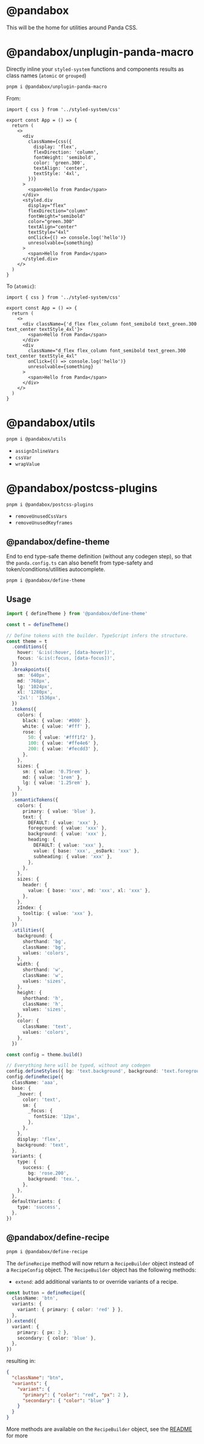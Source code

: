 # @pandabox

This will be the home for utilities around Panda CSS.

# @pandabox/unplugin-panda-macro

Directly inline your `styled-system` functions and components results as class names (`atomic` or `grouped`)

```bash
pnpm i @pandabox/unplugin-panda-macro
```

From:

```tsx
import { css } from '../styled-system/css'

export const App = () => {
  return (
    <>
      <div
        className={css({
          display: 'flex',
          flexDirection: 'column',
          fontWeight: 'semibold',
          color: 'green.300',
          textAlign: 'center',
          textStyle: '4xl',
        })}
      >
        <span>Hello from Panda</span>
      </div>
      <styled.div
        display="flex"
        flexDirection="column"
        fontWeight="semibold"
        color="green.300"
        textAlign="center"
        textStyle="4xl"
        onClick={() => console.log('hello')}
        unresolvable={something}
      >
        <span>Hello from Panda</span>
      </styled.div>
    </>
  )
}
```

To (`atomic`):

```tsx
import { css } from '../styled-system/css'

export const App = () => {
  return (
    <>
      <div className={'d_flex flex_column font_semibold text_green.300 text_center textStyle_4xl'}>
        <span>Hello from Panda</span>
      </div>
      <div
        className="d_flex flex_column font_semibold text_green.300 text_center textStyle_4xl"
        onClick={() => console.log('hello')}
        unresolvable={something}
      >
        <span>Hello from Panda</span>
      </div>
    </>
  )
}
```

# @pandabox/utils

```bash
pnpm i @pandabox/utils
```

- `assignInlineVars`
- `cssVar`
- `wrapValue`

# @pandabox/postcss-plugins

```bash
pnpm i @pandabox/postcss-plugins
```

- `removeUnusedCssVars`
- `removeUnusedKeyframes`

## @pandabox/define-theme

End to end type-safe theme definition (without any codegen step), so that the `panda.config.ts` can also benefit from
type-safety and token/conditions/utilities autocomplete.

```bash
pnpm i @pandabox/define-theme
```

## Usage

```ts
import { defineTheme } from '@pandabox/define-theme'

const t = defineTheme()

// Define tokens with the builder. TypeScript infers the structure.
const theme = t
  .conditions({
    hover: '&:is(:hover, [data-hover])',
    focus: '&:is(:focus, [data-focus])',
  })
  .breakpoints({
    sm: '640px',
    md: '768px',
    lg: '1024px',
    xl: '1280px',
    '2xl': '1536px',
  })
  .tokens({
    colors: {
      black: { value: '#000' },
      white: { value: '#fff' },
      rose: {
        50: { value: '#fff1f2' },
        100: { value: '#ffe4e6' },
        200: { value: '#fecdd3' },
      },
    },
    sizes: {
      sm: { value: '0.75rem' },
      md: { value: '1rem' },
      lg: { value: '1.25rem' },
    },
  })
  .semanticTokens({
    colors: {
      primary: { value: 'blue' },
      text: {
        DEFAULT: { value: 'xxx' },
        foreground: { value: 'xxx' },
        background: { value: 'xxx' },
        heading: {
          DEFAULT: { value: 'xxx' },
          value: { base: 'xxx', _osDark: 'xxx' },
          subheading: { value: 'xxx' },
        },
      },
    },
    sizes: {
      header: {
        value: { base: 'xxx', md: 'xxx', xl: 'xxx' },
      },
    },
    zIndex: {
      tooltip: { value: 'xxx' },
    },
  })
  .utilities({
    background: {
      shorthand: 'bg',
      className: 'bg',
      values: 'colors',
    },
    width: {
      shorthand: 'w',
      className: 'w',
      values: 'sizes',
    },
    height: {
      shorthand: 'h',
      className: 'h',
      values: 'sizes',
    },
    color: {
      className: 'text',
      values: 'colors',
    },
  })

const config = theme.build()

// Everything here will be typed, without any codegen
config.defineStyles({ bg: 'text.background', background: 'text.foreground' })
config.defineRecipe({
  className: 'aaa',
  base: {
    _hover: {
      color: 'text',
      sm: {
        _focus: {
          fontSize: '12px',
        },
      },
    },
    display: 'flex',
    background: 'text',
  },
  variants: {
    type: {
      success: {
        bg: 'rose.200',
        background: 'tex.',
      },
    },
  },
  defaultVariants: {
    type: 'success',
  },
})
```

## @pandabox/define-recipe

```bash
pnpm i @pandabox/define-recipe
```

The `defineRecipe` method will now return a `RecipeBuilder` object instead of a `RecipeConfig` object. The
`RecipeBuilder` object has the following methods:

- `extend`: add additional variants to or override variants of a recipe.

```ts
const button = defineRecipe({
  className: 'btn',
  variants: {
    variant: { primary: { color: 'red' } },
  },
}).extend({
  variant: {
    primary: { px: 2 },
    secondary: { color: 'blue' },
  },
})
```

resulting in:

```json
{
  "className": "btn",
  "variants": {
    "variant": {
      "primary": { "color": "red", "px": 2 },
      "secondary": { "color": "blue" }
    }
  }
}
```

More methods are available on the `RecipeBuilder` object, see the [README](./packages/define-recipe/README.md) for more
